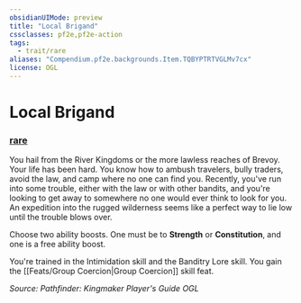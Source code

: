 ```yaml
---
obsidianUIMode: preview
title: "Local Brigand"
cssclasses: pf2e,pf2e-action
tags:
  - trait/rare
aliases: "Compendium.pf2e.backgrounds.Item.TQBYPTRTVGLMv7cx"
license: OGL
---
```

# Local Brigand

### [rare](rare "Rare Rarity Trait")






You hail from the River Kingdoms or the more lawless reaches of Brevoy. Your life has been hard. You know how to ambush travelers, bully traders, avoid the law, and camp where no one can find you. Recently, you've run into some trouble, either with the law or with other bandits, and you're looking to get away to somewhere no one would ever think to look for you. An expedition into the rugged wilderness seems like a perfect way to lie low until the trouble blows over.

Choose two ability boosts. One must be to **Strength** or **Constitution**, and one is a free ability boost.

You're trained in the Intimidation skill and the Banditry Lore skill. You gain the [[Feats/Group Coercion|Group Coercion]] skill feat.

*Source: Pathfinder: Kingmaker Player's Guide*
*OGL*